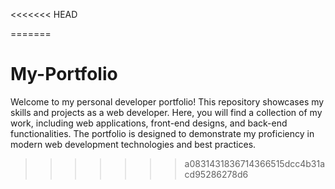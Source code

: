 <<<<<<< HEAD

=======
# My-Portfolio
Welcome to my personal developer portfolio! This repository showcases my skills and projects as a web developer. Here, you will find a collection of my work, including web applications, front-end designs, and back-end functionalities. The portfolio is designed to demonstrate my proficiency in modern web development technologies and best practices.
>>>>>>> a0831431836714366515dcc4b31acd95286278d6
